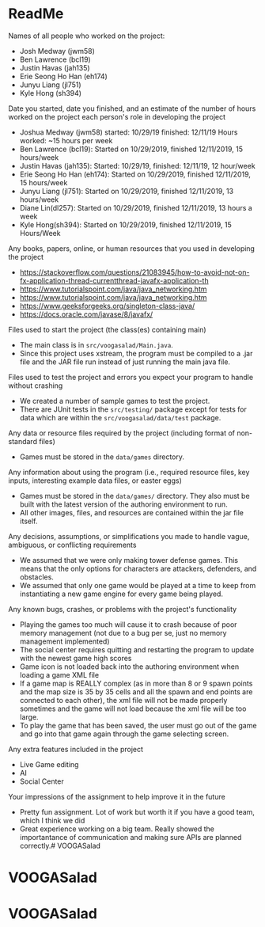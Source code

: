 # ReadMe
Names of all people who worked on the project:
- Josh Medway (jwm58)
- Ben Lawrence (bcl19)
- Justin Havas (jah135)
- Erie Seong Ho Han (eh174)
- Junyu Liang (jl751)
- Kyle Hong (sh394)

Date you started, date you finished, and an estimate of the number of hours worked on the project each person's role in developing the project
- Joshua Medway (jwm58) started: 10/29/19 finished: 12/11/19 Hours worked: ~15 hours per week
- Ben Lawrence (bcl19): Started on 10/29/2019, finished 12/11/2019, 15 hours/week
- Justin Havas (jah135): Started: 10/29/19, finished: 12/11/19, 12 hour/week
- Erie Seong Ho Han (eh174): Started on 10/29/2019, finished 12/11/2019, 15 hours/week
- Junyu Liang (jl751): Started on 10/29/2019, finished 12/11/2019, 13 hours/week
- Diane Lin(dl257): Started on 10/29/2019, finished 12/11/2019, 13 hours a week
- Kyle Hong(sh394): Started on 10/29/2019, finished 12/11/2019, 15 Hours/Week

Any books, papers, online, or human resources that you used in developing the project
- https://stackoverflow.com/questions/21083945/how-to-avoid-not-on-fx-application-thread-currentthread-javafx-application-th
- https://www.tutorialspoint.com/java/java_networking.htm
- https://www.tutorialspoint.com/java/java_networking.htm
- https://www.geeksforgeeks.org/singleton-class-java/
- https://docs.oracle.com/javase/8/javafx/

Files used to start the project (the class(es) containing main)
- The main class is in `src/voogasalad/Main.java`.
- Since this project uses xstream, the program must be compiled to a .jar file and the JAR file run instead of just running the main java file.

Files used to test the project and errors you expect your program to handle without crashing
- We created a number of sample games to test the project.
- There are JUnit tests in the `src/testing/` package except for tests for data which are within the `src/voogasalad/data/test` package. 

Any data or resource files required by the project (including format of non-standard files)
- Games must be stored in the `data/games` directory.

Any information about using the program (i.e., required resource files, key inputs, interesting example data files, or easter eggs)
- Games must be stored in the `data/games/` directory. They also must be built with the latest version of the authoring environment to run.
- All other images, files, and resources are contained within the jar file itself.

Any decisions, assumptions, or simplifications you made to handle vague, ambiguous, or conflicting requirements
- We assumed that we were only making tower defense games. This means that the only options for characters are attackers, defenders, and obstacles.
- We assumed that only one game would be played at a time to keep from instantiating a new game engine for every game being played.

Any known bugs, crashes, or problems with the project's functionality
- Playing the games too much will cause it to crash because of poor memory management (not due to a bug per se, just no memory management implemented)
- The social center requires quitting and restarting the program to update with the newest game high scores
- Game icon is not loaded back into the authoring environment when loading a game XML file
- If a game map is REALLY complex (as in more than 8 or 9 spawn points and the map size is 35 by 35 cells and all the spawn and end points are connected to each other), the xml file will not be made properly sometimes and the game will not load because the xml file will be too large. 
- To play the game that has been saved, the user must go out of the game and go into that game again through the game selecting screen.

Any extra features included in the project
- Live Game editing
- AI
- Social Center


Your impressions of the assignment to help improve it in the future
- Pretty fun assignment. Lot of work but worth it if you have a good team, which I think we did
- Great experience working on a big team. Really showed the importantance of communication and making sure APIs are planned correctly.# VOOGASalad
# VOOGASalad
# VOOGASalad
